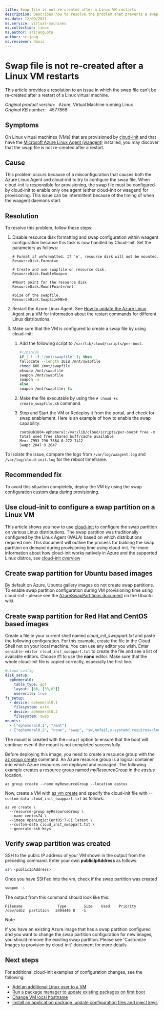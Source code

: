 ```yaml
---
title: Swap file is not re-created after a Linux VM restarts
description: Describes how to resolve the problem that prevents a swap file from being re-created after a restart of a Linux virtual machine.
ms.date: 12/09/2021
ms.service: virtual-machines
ms.collection: linux
ms.author: srijangupta
author: srijang
ms.reviewer: danis
---
```

# Swap file is not re-created after a Linux VM restarts

This article provides a resolution to an issue in which the swap file can't be re-created after a restart of a Linux virtual machine.

_Original product version:_ &nbsp; Azure, Virtual Machine running Linux  
_Original KB number:_ &nbsp; 4577868

## Symptoms

On Linux virtual machines (VMs) that are provisioned by [cloud-init](/azure/virtual-machines/linux/using-cloud-init) and that have the [Microsoft Azure Linux Agent (waagent)](/azure/virtual-machines/linux/using-cloud-init#what-is-the-difference-between-cloud-init-and-the-linux-agent-wala) installed, you may discover that the swap file is not re-created after a restart.

## Cause

This problem occurs because of a misconfiguration that causes both the Azure Linux Agent and cloud-init to try to configure the swap file.
When cloud-init is responsible for provisioning, the swap file must be configured by cloud-init to enable only one agent (either cloud-init or waagent) for provisioning. This issue can be intermittent because of the timing of when the waagent daemons start.

## Resolution

To resolve this problem, follow these steps:

1. Disable resource disk formatting and swap configuration within waagent configuration because this task is now handled by Cloud-Init. Set the parameters as follows:

    ```
    # Format if unformatted. If 'n', resource disk will not be mounted.
    ResourceDisk.Format=n

    # Create and use swapfile on resource disk.
    ResourceDisk.EnableSwap=n

    #Mount point for the resource disk
    ResourceDisk.MountPoint=/mnt
  
    #Size of the swapfile.
    ResourceDisk.SwapSizeMB=0
    ```

1. Restart the Azure Linux Agent. See [How to update the Azure Linux Agent on a VM](/azure/virtual-machines/extensions/update-linux-agent) for information about the restart commands for different Linux distributions.
1. Make sure that the VM is configured to create a swap file by using cloud-init:
  
    1. Add the following script to `/var/lib/cloud/scripts/per-boot`.

        ```bash
        #!/bin/sh
        if [ ! -f '/mnt/swapfile' ]; then
        fallocate --length 2GiB /mnt/swapfile
        chmod 600 /mnt/swapfile
        mkswap /mnt/swapfile
        swapon /mnt/swapfile
        swapon -a 
        else
        swapon /mnt/swapfile; fi
        ```

    2. Make the file executable by using the `# chmod +x create_swapfile.sh` command.
    3. Stop and Start the VM or Redeploy it from the portal, and check for swap enablement.
        Here is an example of how to enable the swap capability: 

        ```    
        root@ub1804-ephemeral:/var/lib/cloud/scripts/per-boot# free -m 
        total used free shared buff/cache available 
        Mem: 7953 296 7384 0 272 7412 
        Swap: 2047 0 2047
        ```

To isolate the issue, compare the logs from `/var/log/waagent.log` and `/var/log/cloud-init.log` for the reboot timeframe.

## Recommended fix

To avoid this situation completely, deploy the VM by using the swap configuration custom data during provisioning.



## Use cloud-init to configure a swap partition on a Linux VM
This article shows you how to use [cloud-init](https://cloudinit.readthedocs.io) to configure the swap partition on various Linux distributions. The swap partition was traditionally configured by the Linux Agent (WALA) based on which distributions required one.  This document will outline the process for building the swap partition on demand during provisioning time using cloud-init.  For more information about how cloud-init works natively in Azure and the supported Linux distros, see [cloud-init overview](/azure/virtual-machines/linux/using-cloud-init)


## Create swap partition for Ubuntu based images
By default on Azure, Ubuntu gallery images do not create swap partitions. To enable swap partition configuration during VM provisioning time using cloud-init - please see the [AzureSwapPartitions document](https://wiki.ubuntu.com/AzureSwapPartitions) on the Ubuntu wiki.


## Create swap partition for Red Hat and CentOS based images

Create a file in your current shell named *cloud_init_swappart.txt* and paste the following configuration. For this example, create the file in the Cloud Shell not on your local machine. You can use any editor you wish. Enter `sensible-editor cloud_init_swappart.txt` to create the file and see a list of available editors. Choose #1 to use the **nano** editor. Make sure that the whole cloud-init file is copied correctly, especially the first line.  

```yaml
#cloud-config
disk_setup:
  ephemeral0:
    table_type: gpt
    layout: [66, [33,82]]
    overwrite: true
fs_setup:
  - device: ephemeral0.1
    filesystem: ext4
  - device: ephemeral0.2
    filesystem: swap
mounts:
  - ["ephemeral0.1", "/mnt"]
  - ["ephemeral0.2", "none", "swap", "sw,nofail,x-systemd.requires=cloud-init.service,x-systemd.device-timeout=2", "0", "0"]
```

The mount is created with the `nofail` option to ensure that the boot will continue even if the mount is not completed successfully.

Before deploying this image, you need to create a resource group with the [az group create](/cli/azure/group) command. An Azure resource group is a logical container into which Azure resources are deployed and managed. The following example creates a resource group named *myResourceGroup* in the *eastus* location.

```azurecli-interactive 
az group create --name myResourceGroup --location eastus
```

Now, create a VM with [az vm create](/cli/azure/vm) and specify the cloud-init file with `--custom-data cloud_init_swappart.txt` as follows:

```azurecli-interactive 
az vm create \
  --resource-group myResourceGroup \
  --name centos74 \
  --image OpenLogic:CentOS:7-CI:latest \
  --custom-data cloud_init_swappart.txt \
  --generate-ssh-keys 
```

## Verify swap partition was created
SSH to the public IP address of your VM shown in the output from the preceding command. Enter your own **publicIpAddress** as follows:

```bash
ssh <publicIpAddress>
```

Once you have SSH'ed into the vm, check if the swap partition was created

```bash
swapon -s
```

The output from this command should look like this:

```output
Filename                Type        Size    Used    Priority
/dev/sdb2  partition   2494440 0   -1
```

> [!NOTE] 
> If you have an existing Azure image that has a swap partition configured and you want to change the swap partition configuration for new images, you should remove the existing swap partition. Please see 'Customize Images to provision by cloud-init' document for more details.

## Next steps
For additional cloud-init examples of configuration changes, see the following:
 
- [Add an additional Linux user to a VM](/azure/virtual-machines/linux/cloudinit-add-user)
- [Run a package manager to update existing packages on first boot](/azure/virtual-machines/linux/cloudinit-update-vm)
- [Change VM local hostname](/azure/virtual-machines/linux/cloudinit-update-vm-hostname) 
- [Install an application package, update configuration files and inject keys](/azure/virtual-machines/linux/tutorial-automate-vm-deployment)
